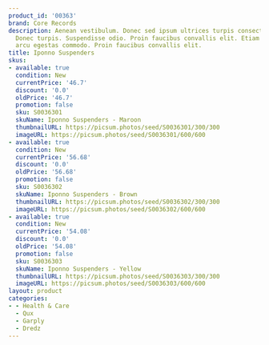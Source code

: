 ```yaml
---
product_id: '00363'
brand: Core Records
description: Aenean vestibulum. Donec sed ipsum ultrices turpis consectetuer imperdiet.
  Donec turpis. Suspendisse odio. Proin faucibus convallis elit. Etiam non diam quis
  arcu egestas commodo. Proin faucibus convallis elit.
title: Iponno Suspenders
skus:
- available: true
  condition: New
  currentPrice: '46.7'
  discount: '0.0'
  oldPrice: '46.7'
  promotion: false
  sku: S0036301
  skuName: Iponno Suspenders - Maroon
  thumbnailURL: https://picsum.photos/seed/S0036301/300/300
  imageURL: https://picsum.photos/seed/S0036301/600/600
- available: true
  condition: New
  currentPrice: '56.68'
  discount: '0.0'
  oldPrice: '56.68'
  promotion: false
  sku: S0036302
  skuName: Iponno Suspenders - Brown
  thumbnailURL: https://picsum.photos/seed/S0036302/300/300
  imageURL: https://picsum.photos/seed/S0036302/600/600
- available: true
  condition: New
  currentPrice: '54.08'
  discount: '0.0'
  oldPrice: '54.08'
  promotion: false
  sku: S0036303
  skuName: Iponno Suspenders - Yellow
  thumbnailURL: https://picsum.photos/seed/S0036303/300/300
  imageURL: https://picsum.photos/seed/S0036303/600/600
layout: product
categories:
- - Health & Care
  - Qux
  - Garply
  - Dredz
---
```

